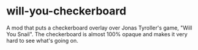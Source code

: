# will-you-checkerboard
A mod that puts a checkerboard overlay over Jonas Tyroller's game, "Will You Snail". The checkerboard is almost 100% opaque and makes it very hard to see what's going on.
